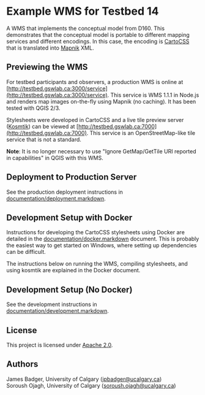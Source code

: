 # Example WMS for Testbed 14

A WMS that implements the conceptual model from D160. This demonstrates that the conceptual model is portable to different mapping services and different encodings. In this case, the encoding is [CartoCSS][] that is translated into [Mapnik][] XML.

[CartoCSS]: https://github.com/mapbox/carto
[Mapnik]: https://mapnik.org

## Previewing the WMS

For testbed participants and observers, a production WMS is online at [http://testbed.gswlab.ca:3000/service](http://testbed.gswlab.ca:3000/service). This service is WMS 1.1.1 in Node.js and renders map images on-the-fly using Mapnik (no caching). It has been tested with QGIS 2/3.

Stylesheets were developed in CartoCSS and a live tile preview server ([Kosmtik][]) can be viewed at [http://testbed.gswlab.ca:7000](http://testbed.gswlab.ca:7000). This service is an OpenStreetMap-like tile service that is not a standard.

**Note**: It is no longer necessary to use "Ignore GetMap/GetTile URI reported in capabilities" in QGIS with this WMS.

[Kosmtik]: https://github.com/kosmtik/kosmtik

## Deployment to Production Server

See the production deployment instructions in [documentation/deployment.markdown](documentation/deployment.markdown).

## Development Setup with Docker

Instructions for developing the CartoCSS stylesheets using Docker are detailed in the [documentation/docker.markdown](documentation/docker.markdown) document. This is probably the easiest way to get started on Windows, where setting up dependencies can be difficult.

The instructions below on running the WMS, compiling stylesheets, and using kosmtik are explained in the Docker document.

## Development Setup (No Docker)

See the development instructions in [documentation/development.markdown](documentation/development.markdown).

## License

This project is licensed under [Apache 2.0](https://opensource.org/licenses/Apache-2.0).

## Authors

James Badger, University of Calgary (<jpbadger@ucalgary.ca>)  
Soroush Ojagh, University of Calgary (<soroush.ojagh@ucalgary.ca>) 


